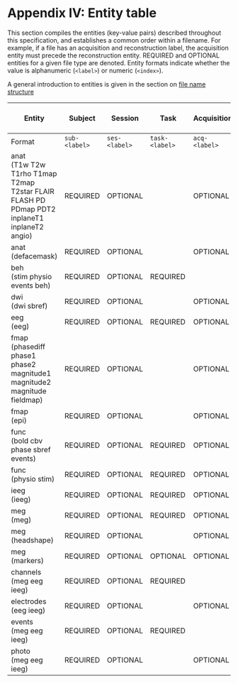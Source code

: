 # Appendix IV: Entity table

This section compiles the entities (key-value pairs) described throughout this
specification, and establishes a common order within a filename. For example, if
a file has an acquisition and reconstruction label, the acquisition entity must
precede the reconstruction entity. REQUIRED and OPTIONAL entities for a given
file type are denoted. Entity formats indicate whether the value is alphanumeric
(`<label>`) or numeric (`<index>`).

A general introduction to entities is given in the section on
[file name structure](../02-common-principles.md#file-name-structure)

| Entity                                                                                         | Subject       | Session       | Task           | Acquisition   | Contrast Enhancing Agent   | Reconstruction   | Phase-Encoding Direction   | Run           | Corresponding Modality   | Echo           | Recording           | Processed (on device)   | Space           |
|------------------------------------------------------------------------------------------------|---------------|---------------|----------------|---------------|----------------------------|------------------|----------------------------|---------------|--------------------------|----------------|---------------------|-------------------------|-----------------|
| Format                                                                                         | `sub-<label>` | `ses-<label>` | `task-<label>` | `acq-<label>` | `ce-<label>`               | `rec-<label>`    | `dir-<label>`              | `run-<index>` | `mod-<label>`            | `echo-<index>` | `recording-<label>` | `proc-<label>`          | `space-<label>` |
| anat<br>(T1w T2w T1rho T1map T2map T2star FLAIR FLASH PD PDmap PDT2 inplaneT1 inplaneT2 angio) | REQUIRED      | OPTIONAL      |                | OPTIONAL      | OPTIONAL                   | OPTIONAL         |                            |               |                          |                |                     |                         |                 |
| anat<br>(defacemask)                                                                           | REQUIRED      | OPTIONAL      |                | OPTIONAL      | OPTIONAL                   | OPTIONAL         |                            |               | OPTIONAL                 |                |                     |                         |                 |
| beh<br>(stim physio events beh)                                                                | REQUIRED      | OPTIONAL      | REQUIRED       |               |                            |                  |                            |               |                          |                |                     |                         |                 |
| dwi<br>(dwi sbref)                                                                             | REQUIRED      | OPTIONAL      |                | OPTIONAL      |                            |                  | OPTIONAL                   | OPTIONAL      |                          |                |                     |                         |                 |
| eeg<br>(eeg)                                                                                   | REQUIRED      | OPTIONAL      | REQUIRED       | OPTIONAL      |                            |                  |                            | OPTIONAL      |                          |                |                     |                         |                 |
| fmap<br>(phasediff phase1 phase2 magnitude1 magnitude2 magnitude fieldmap)                     | REQUIRED      | OPTIONAL      |                | OPTIONAL      |                            |                  |                            | OPTIONAL      |                          |                |                     |                         |                 |
| fmap<br>(epi)                                                                                  | REQUIRED      | OPTIONAL      |                | OPTIONAL      | OPTIONAL                   |                  | REQUIRED                   | OPTIONAL      |                          |                |                     |                         |                 |
| func<br>(bold cbv phase sbref events)                                                          | REQUIRED      | OPTIONAL      | REQUIRED       | OPTIONAL      | OPTIONAL                   | OPTIONAL         | OPTIONAL                   | OPTIONAL      |                          | OPTIONAL       |                     |                         |                 |
| func<br>(physio stim)                                                                          | REQUIRED      | OPTIONAL      | REQUIRED       | OPTIONAL      |                            | OPTIONAL         |                            | OPTIONAL      |                          |                | OPTIONAL            | OPTIONAL                |                 |
| ieeg<br>(ieeg)                                                                                 | REQUIRED      | OPTIONAL      | REQUIRED       | OPTIONAL      |                            |                  |                            | OPTIONAL      |                          |                |                     |                         |                 |
| meg<br>(meg)                                                                                   | REQUIRED      | OPTIONAL      | REQUIRED       | OPTIONAL      |                            |                  |                            | OPTIONAL      |                          |                |                     | OPTIONAL                |                 |
| meg<br>(headshape)                                                                             | REQUIRED      | OPTIONAL      |                | OPTIONAL      |                            |                  |                            |               |                          |                |                     |                         | OPTIONAL        |
| meg<br>(markers)                                                                               | REQUIRED      | OPTIONAL      | OPTIONAL       | OPTIONAL      |                            |                  |                            |               |                          |                |                     |                         | OPTIONAL        |
| channels<br>(meg eeg ieeg)                                                                     | REQUIRED      | OPTIONAL      | REQUIRED       |               |                            |                  |                            | OPTIONAL      |                          |                |                     |                         |                 |
| electrodes<br>(eeg ieeg)                                                                       | REQUIRED      | OPTIONAL      |                | OPTIONAL      |                            |                  |                            |               |                          |                |                     |                         | OPTIONAL        |
| events<br>(meg eeg ieeg)                                                                       | REQUIRED      | OPTIONAL      | REQUIRED       |               |                            |                  |                            | OPTIONAL      |                          |                |                     |                         |                 |
| photo<br>(meg eeg ieeg)                                                                        | REQUIRED      | OPTIONAL      |                | OPTIONAL      |                            |                  |                            |               |                          |                |                     |                         |                 |
